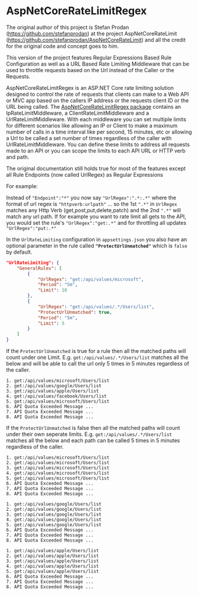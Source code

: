 AspNetCoreRateLimitRegex
==============

The original author of this project is Stefan Prodan (https://github.com/stefanprodan) at the project AspNetCoreRateLimit (https://github.com/stefanprodan/AspNetCoreRateLimit) and all the credit for the original code and concept goes to him.

This version of the project features Regular Expressions Based Rule Configuration as well as a URL Based Rate Limiting Middleware that can be used to throttle requests based on the Url instead of the Caller or the Requests.

AspNetCoreRateLimitRegex is an ASP.NET Core rate limiting solution designed to control the rate of requests that clients can make to a Web API or MVC app based on the callers IP address or the requests client ID or the URL being called.
The [AspNetCoreRateLimitRegex package](https://www.nuget.org/packages/AspNetCoreRateLimitRegex/) contains an IpRateLimitMiddleware, a ClientRateLimitMiddleware and a UrlRateLimitMiddleware.
With each middleware you can set multiple limits for different scenarios like allowing an IP or Client to make a maximum number of calls in a time interval like per second, 15 minutes, etc or allowing a Url to be called a set number of times regardless of the caller with UrlRateLimitMiddleware.
You can define these limits to address all requests made to an API or you can scope the limits to each API URL or HTTP verb and path.

The original documentation still holds true for most of the features except all Rule Endpoints (now called UrlRegex) as Regular Expressions

For example:

Instead of `"Endpoint":"*"` you now say `"UrlRegex":".*:.*"` where the format of url regex is `"httpverb:urlpath"` ... so the 1st `".*"` in `UrlRegex` matches any Http Verb (get,post,put,delete,patch) and the 2nd `".*"` will match any url path.
If for example you want to rate limit all gets to the API, you would set the rule's `"UrlRegex":"get:.*"` and for throttling all updates `"UrlRegex":"put:.*"`

In the `UrlRateLimiting` configuration in `appsettings.json` you also have an optional parameter in the rule called **`"ProtectUrlUnmatched"`** which is `false` by default.

```json
"UrlRateLimiting": {
	"GeneralRules": [
		{
			"UrlRegex": "get:/api/values/microsoft",
			"Period": "5m",
			"Limit": 10
		},
		{
			"UrlRegex": "get:/api/values/.*/Users/list",
			"ProtectUrlUnmatched": true,
			"Period": "5m",
			"Limit": 5
		}
	]
}
```

If the `ProtectUrlUnmatched` is true for a rule then all the matched paths will count under one Limit. E.g.
`get:/api/values/.*/Users/list` matches all the below and will be able to call the url only 5 times in 5 minutes regardless of the caller.
```
1. get:/api/values/microsoft/Users/list
2. get:/api/values/google/Users/list
3. get:/api/values/apple/Users/list
4. get:/api/values/facebook/Users/list
5. get:/api/values/microsoft/Users/list
6. API Quota Exceeded Message ...
7. API Quota Exceeded Message ...
8. API Quota Exceeded Message ...
```

If the `ProtectUrlUnmatched` is false then all the matched paths will count under their own seperate limits. E.g.
`get:/api/values/.*/Users/list` matches all the below and each path can be called 5 times in 5 minutes regardless of the caller.
```
1. get:/api/values/microsoft/Users/list
2. get:/api/values/microsoft/Users/list
3. get:/api/values/microsoft/Users/list
4. get:/api/values/microsoft/Users/list
5. get:/api/values/microsoft/Users/list
6. API Quota Exceeded Message ...
7. API Quota Exceeded Message ...
8. API Quota Exceeded Message ...	

1. get:/api/values/google/Users/list
2. get:/api/values/google/Users/list
3. get:/api/values/google/Users/list
4. get:/api/values/google/Users/list
5. get:/api/values/google/Users/list
6. API Quota Exceeded Message ...
7. API Quota Exceeded Message ...
8. API Quota Exceeded Message ...	

1. get:/api/values/apple/Users/list
2. get:/api/values/apple/Users/list
3. get:/api/values/apple/Users/list
4. get:/api/values/apple/Users/list
5. get:/api/values/apple/Users/list
6. API Quota Exceeded Message ...
7. API Quota Exceeded Message ...
8. API Quota Exceeded Message ...	
```